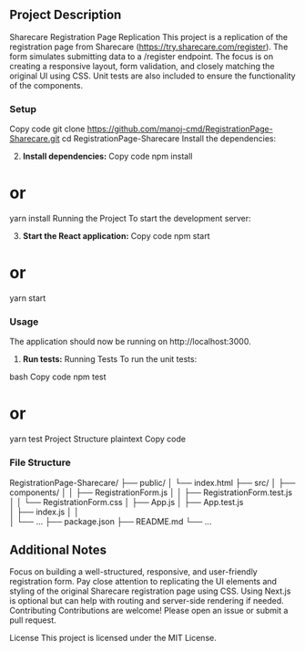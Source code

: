 ## Project Description
Sharecare Registration Page Replication
This project is a replication of the registration page from Sharecare (https://try.sharecare.com/register). The form simulates submitting data to a /register endpoint. The focus is on creating a responsive layout, form validation, and closely matching the original UI using CSS. Unit tests are also included to ensure the functionality of the components.


### Setup
Copy code
git clone https://github.com/manoj-cmd/RegistrationPage-Sharecare.git
cd RegistrationPage-Sharecare
Install the dependencies:

2. **Install dependencies:**
Copy code
npm install
# or
yarn install
Running the Project
To start the development server:


3. **Start the React application:**
Copy code
npm start
# or
yarn start

### Usage
The application should now be running on http://localhost:3000.

1. **Run tests:**
Running Tests
To run the unit tests:

bash
Copy code
npm test
# or
yarn test
Project Structure
plaintext
Copy code

### File Structure

RegistrationPage-Sharecare/
├── public/
│   └── index.html
├── src/
│   ├── components/
│   │   ├── RegistrationForm.js
│   │   ├── RegistrationForm.test.js
│   │   └── RegistrationForm.css
│   ├── App.js
│   ├── App.test.js    
│   ├── index.js
│   │   
│   └── ...
├── package.json
├── README.md
└── ...

## Additional Notes

Focus on building a well-structured, responsive, and user-friendly registration form.
Pay close attention to replicating the UI elements and styling of the original Sharecare registration page using CSS.
Using Next.js is optional but can help with routing and server-side rendering if needed.
Contributing
Contributions are welcome! Please open an issue or submit a pull request.

License
This project is licensed under the MIT License.